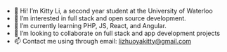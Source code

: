 - 👋 Hi! I’m Kitty Li, a second year student at the University of Waterloo
- 👀 I’m interested in full stack and open source development.
- 🌱 I’m currently learning PHP, JS, React, and Angular.
- 💞️ I’m looking to collaborate on full stack and app development projects
- 📫 Contact me using through email: lizhuoyakitty@gmail.com

<!---
lizhuoyakitty/lizhuoyakitty is a ✨ special ✨ repository because its `README.md` (this file) appears on your GitHub profile.
You can click the Preview link to take a look at your changes.
--->
